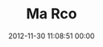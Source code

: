 ---
title: "Ma Rco"
date: 2012-11-30 11:08:51 00:00
permalink: /mfischbach
twitter: ""
likes: [1514]
id: 1642
gravatar: "http://www.gravatar.com/avatar/5167aa2d37a0d942e148515992853655"
---